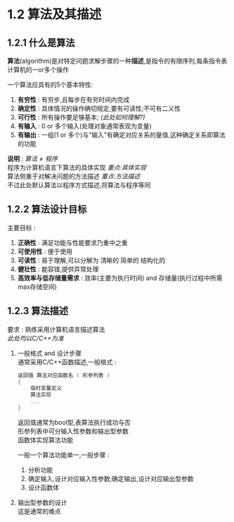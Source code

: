 # 1.2 算法及其描述

## 1.2.1 什么是算法

**算法**(algorithm)是对特定问题求解步骤的一种**描述**,是指令的有限序列,每条指令表计算机的一or多个操作  

一个算法应具有的5个基本特性:  

1. **有穷性** : 有穷步,且每步在有穷时间内完成
2. **确定性** : 具体情况的操作确切规定,要有可读性;不可有二义性
3. **可行性** : 所有操作要足够基本; *(此处如何理解?)*
4. **有输入** : 0 or 多个输入(处理对象通常表现为变量)
5. **有输出** : 一组(1 or 多个)与"输入"有确定对应关系的量值,这种确定关系即算法的功能  

**说明** : $算法 \ne 程序$  
程序为计算机语言下算法的具体实现 *重点:具体实现*  
算法侧重于对解决问题的方法描述 *重点:方法描述*  
不过此处默认算法以程序方式描述,将算法与程序等同  

## 1.2.2 算法设计目标

主要目标 :  

1. **正确性** : 满足功能与性能要求乃重中之重  
2. **可使用性** : 便于使用  
3. **可读性** : 易于理解,可以分解为 清晰的 简单的 结构化的  
4. **健壮性** : 能容错,提供异常处理  
5. **高效率与低存储量需求** : 效率(主要为执行时间) and 存储量(执行过程中所需max存储空间)  

## 1.2.3 算法描述

要求 : 熟练采用计算机语言描述算法  
*此处均以C\/C++为准*  

1. 一般格式 and 设计步骤  
    通常采用C\/C++函数描述,一般格式 :

    ```cpp
    返回值 算法对应函数名 ( 形参列表 )
    {
        临时变量定义
        算法实现
        ...
    }
    ```

    返回值通常为bool型,表算法执行成功与否  
    形参列表中可分输入性参数和输出型参数  
    函数体实现算法功能  

    一般一个算法功能单一,一般步骤 :  
    1) 分析功能  
    2) 确定输入,设计对应输入性参数;确定输出,设计对应输出型参数  
    3) 设计函数体

2. 输出型参数的设计  
这是通常的难点
